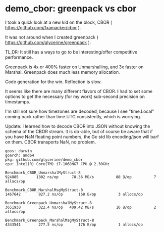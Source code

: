 demo_cbor: greenpack vs cbor
=========

I took a quick look at a new kid on the block, CBOR ( https://github.com/fxamacker/cbor ). 

It was not around when I created greenpack ( https://github.com/glycerine/greenpack ). 

TL;DR: It still has a ways to go to be interesting/offer competitive performance. 

Greenpack is 4x or 400% faster on Unmarshalling, and 3x faster on Marshal.
Greenpack does much less memory allocation.

Code generation for the win. Reflection is slow.

It seems like there are many different flavors of CBOR. I had
to set some options to get the necessary (for my work) 
sub-second precision on timestamps. 

I'm still not sure how timezones are decoded, because
I see "time.Local" coming back rather than time.UTC consistently,
which is worrying.

Update: I learned how to decode CBOR into JSON without
knowing the schema of the CBOR stream. It is do-able,
but of course be aware that if you have NaN floating 
point numbers, the Go std lib encoding/json will barf on them.
CBOR transports NaN, no problem.

~~~
goos: darwin
goarch: amd64
pkg: github.com/glycerine/demo_cbor
cpu: Intel(R) Core(TM) i7-1068NG7 CPU @ 2.30GHz

Benchmark_CBOR_UnmarshalMyStruct-8
924885	      1302 ns/op	  78.36 MB/s	      88 B/op	       7 allocs/op

Benchmark_CBOR_MarshalMsgMyStruct-8
1467642	       827.2 ns/op	     168 B/op	       3 allocs/op

Benchmark_Greenpack_UnmarshalMyStruct-8
3651930	       322.4 ns/op	 409.42 MB/s	      16 B/op	       2 allocs/op

Benchmark_Greenpack_MarshalMsgMyStruct-8
4343541	       277.5 ns/op	     176 B/op	       1 allocs/op
~~~
